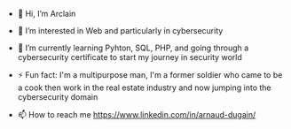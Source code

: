 - 👋 Hi, I’m Arclain

- 👀 I’m interested in Web and particularly in cybersecurity

- 🌱 I’m currently learning Pyhton, SQL, PHP, and going through a cybersecurity certificate to start my journey in security world

- ⚡ Fun fact: I'm a multipurpose man, I'm a former soldier who came to be a cook then work in the real estate industry and now jumping into the cybersecurity domain

- 📫 How to reach me
  https://www.linkedin.com/in/arnaud-dugain/

<!---
- 😄 Pronouns: ...
- 💞️ I’m looking to collaborate on ..
Arclain/Arclain is a ✨ special ✨ repository because its `README.md` (this file) appears on your GitHub profile.
You can click the Preview link to take a look at your changes.
--->
